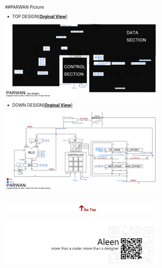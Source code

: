 ##PARWAN Picture

- TOP DESIGN[[**Orginal View**](https://raw.githubusercontent.com/aleen42/PersonalWiki/master/Embedded_System/PARWAN/PARWAN_DESIGN\(top%20design\).png)]

<img src="./PARWAN_DESIGN(top design).png">

- DOWN DESIGN[[**Orginal View**](https://raw.githubusercontent.com/aleen42/PersonalWiki/master/Embedded_System/PARWAN/PARWAN_DESIGN.png)]

<img src="./PARWAN_DESIGN.png">

<a href="#" style="left:200px;"><img src="./../../pic/gotop.png"></a>
=====
<a href="http://aleen42.github.io/" target="_blank" ><img src="./../../pic/tail.gif"></a>
